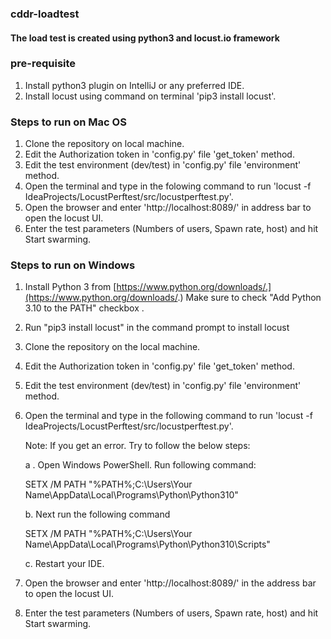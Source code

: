 ### cddr-loadtest
#### The load test is created using python3 and locust.io framework
### pre-requisite
1. Install python3 plugin on IntelliJ or any preferred IDE. 
2. Install locust using command on terminal 'pip3 install locust'.

### Steps to run on Mac OS
1. Clone the repository on local machine. 
2. Edit the Authorization token in 'config.py' file 'get_token' method. 
3. Edit the test environment (dev/test) in 'config.py' file 'environment' method. 
4. Open the terminal and type in the folowing command to run 'locust -f IdeaProjects/LocustPerftest/src/locustperftest.py'. 
5. Open the browser and enter 'http://localhost:8089/' in address bar to open the locust UI. 
6. Enter the test parameters (Numbers of users, Spawn rate, host) and hit Start swarming.


### Steps to run on Windows 

1. Install Python 3 from [https://www.python.org/downloads/.](https://www.python.org/downloads/.) Make sure to check 
	"Add Python 3.10 to the PATH" checkbox .
2. Run "pip3  install locust" in the command prompt to install locust
3. Clone the repository on the local machine. 
4. Edit the Authorization token in 'config.py' file 'get_token' method. 
5. Edit the test environment (dev/test) in 'config.py' file 'environment' method. 
6. Open the terminal and type in the following command to run 'locust -f IdeaProjects/LocustPerftest/src/locustperftest.py'. 

	Note: If you get an error. Try to follow the below steps:
	
	a . Open  Windows PowerShell. Run following command:
	
    SETX  /M  PATH "%PATH%;C:\Users\Your Name\AppData\Local\Programs\Python\Python310"

	b. Next  run the following command 
	
    SETX  /M  PATH "%PATH%;C:\Users\Your Name\AppData\Local\Programs\Python\Python310\Scripts"	

   c. Restart your IDE.

8. Open the browser and enter 'http://localhost:8089/' in the address bar to open the locust UI. 
9. Enter the test parameters (Numbers of users, Spawn rate, host) and hit Start swarming.



